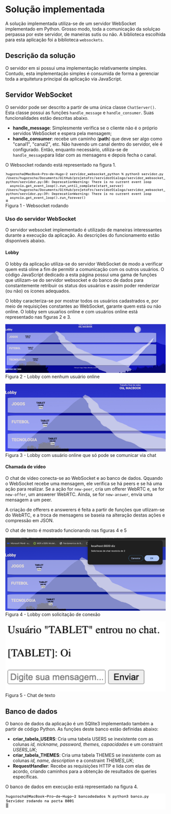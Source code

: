# Solução implementada

A solução implementada utiliza-se de um servidor WebSocket implementado em Python. Grosso modo, toda a comunicação da solulçao perpassa por este servidor, de maneiras sutis ou não. A biblioteca escolhida para esta aplicação foi a biblioteca `websockets`.

## Descrição da solução

O servidor em si possui uma implementação relativamente simples. Contudo, esta implementação simples é consumida de forma a gerenciar toda a arquitetura principal da aplicação via JavaScript.

## Servidor WebSocket

O servidor pode ser descrito a partir de uma única classe `ChatServer()`. Esta classe possui as funções `handle_message` e `handle_consumer`. Suas funcionalidades estão descritas abaixo.

- **handle_message**: Simplesmente verifica se o cliente não é o próprio servidos WebSocket e espera pela mensagem;
- **handle_consumer**: recebe um caminho (**path**) que deve ser algo como "canal1", "canal2", etc. Não havendo um canal dentro do servidor, ele é configurado. Então, enquanto necessário, utiliza-se de `handle_message`para lidar com as mensagens e depois fecha o canal.

O Websocket rodando está representado na figura 1.

![Figura 1 - Websocket rodando](./img/websocket.jpeg)
Figura 1 - Websocket rodando

### Uso do servidor WebSocket

O servidor websocket implementado é utilizado de maneiras interessantes durante a execução da aplicação. As descrições do funcionamento estão disponíveis abaixo.

#### Lobby

O lobby da aplicação utiliza-se do servidor WebSocket de modo a verificar quem está oline a fim de permitir a comunicação com os outros usuários. O código JavaScript dedicado a esta página possui uma gama de funções que utilizam-se do servidor websocket e do banco de dados para constantemente retribuir os status dos usuários e assim poder renderizar (ou não) os ícones adequados.

O lobby caracteriza-se por mostrar todos os usuários cadastrados e, por meio de requisições constantes ao WebSocket, garante quem está ou não online. O lobby sem usuaŕios online e com usuários online está representado nas figuras 2 e 3.

![Figura 2 - Lobby com nenhum usuário online](./img/lobby%20sem%20chamada.jpeg)
Figura 2 - Lobby com nenhum usuário online

![Figura 3 - Lobby com usuário online que só pode se comunicar via chat](./img/lobby%20cm%20chamada%202.jpeg)
Figura 3 - Lobby com usuário online que só pode se comunicar via chat

#### Chamada de vídeo

O chat de vídeo conecta-se ao WebSocket e ao banco de dados. Qquando o WebSocket recebe uma mensagem, ele verifica se há peers e se há uma ação para realizar. Se a ação for `new-peer`, cria um offerer WebRTC e, se for `new-offer`, um answerer WebRTC. Ainda, se for `new-answer`, envia uma mensagem a um peer.

A criação de offerers e answerers é feita a partir de funções que utlizam-se do WebRTC, e a troca de mensagens se baseia na alteração destas ações e compressão em JSON.

O chat de texto é mostrado funcionando nas figuras 4 e 5

![Figura 4 - Lobby com solicitação de conexão](./img/solicitacaoChamada.png)
Figura 4 - Lobby com solicitação de conexão

![Figura 5 - Chat de texto](./img/chattextual.jpeg)
Figura 5 - Chat de texto

## Banco de dados

O banco de dados da aplicação é um SQlite3 implementado também a partir de código Python. As funções deste banco estão definidas abaixo:

- **criar_tabela_USERS**: Cria uma tabela USERS se inexistente com as colunas _id, nickname, password, themes, capacidades_ e um constraint *USERS_UK*;
- **criar_tabela_THEMES**: Cria uma tabela THEMES se inexistente com as colunas _id, name, description_ e a constraint *THEMES_UK*;
- **RequestHandler**: Recebe as requisições HTTP e lida com elas de acordo, criando caminhos para a obtenção de resultados de queries específicas.

O banco de dados em execução está representado na figura 4.

![Figura 5 - Banco de dados](./img/banco.jpeg)
